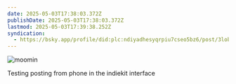 ```yaml
---
date: 2025-05-03T17:38:03.372Z
publishDate: 2025-05-03T17:38:03.372Z
lastmod: 2025-05-03T17:39:38.252Z
syndication:
  - https://bsky.app/profile/did:plc:ndiyadhesyqrpiu7cseo5bz6/post/3lobv24xfic2w
---
```


![moomin](https://vghpe.github.io/blog/photos/img-4181.jpg)

Testing posting from phone in the indiekit interface
